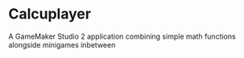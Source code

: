 # Calcuplayer
A GameMaker Studio 2 application combining simple math functions alongside minigames inbetween
